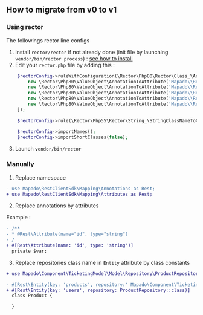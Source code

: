 ## How to migrate from v0 to v1

### Using rector

The followings rector line configs

1. Install `rector/rector` if not already done (init file by launching `vendor/bin/rector process`) : [see how to install](https://getrector.com/documentation)
2. Edit your `rector.php` file by adding this :
```php
    $rectorConfig->ruleWithConfiguration(\Rector\Php80\Rector\Class_\AnnotationToAttributeRector::class, [
        new \Rector\Php80\ValueObject\AnnotationToAttribute('Mapado\\RestClientSdk\\Mapping\\Annotations\\Id', 'Mapado\\RestClientSdk\\Mapping\\Attributes\\Id'),
        new \Rector\Php80\ValueObject\AnnotationToAttribute('Mapado\\RestClientSdk\\Mapping\\Annotations\\Entity', 'Mapado\\RestClientSdk\\Mapping\\Attributes\\Entity'),
        new \Rector\Php80\ValueObject\AnnotationToAttribute('Mapado\\RestClientSdk\\Mapping\\Annotations\\Attribute', 'Mapado\\RestClientSdk\\Mapping\\Attributes\\Attribute'),
        new \Rector\Php80\ValueObject\AnnotationToAttribute('Mapado\\RestClientSdk\\Mapping\\Annotations\\ManyToOne', 'Mapado\\RestClientSdk\\Mapping\\Attributes\\ManyToOne'),
        new \Rector\Php80\ValueObject\AnnotationToAttribute('Mapado\\RestClientSdk\\Mapping\\Annotations\\OneToMany', 'Mapado\\RestClientSdk\\Mapping\\Attributes\\OneToMany'),
    ]);

    $rectorConfig->rule(\Rector\Php55\Rector\String_\StringClassNameToClassConstantRector::class);

    $rectorConfig->importNames();
    $rectorConfig->importShortClasses(false);
```
3. Launch `vendor/bin/rector`

### Manually

1. Replace namespace
```diff
- use Mapado\RestClientSdk\Mapping\Annotations as Rest;
+ use Mapado\RestClientSdk\Mapping\Attributes as Rest;
```

2. Replace annotations by attributes

Example :
```diff
- /**
- * @Rest\Attribute(name="id", type="string")
- /
+ #[Rest\Attribute(name: 'id', type: 'string')]
  private $var;
```

3. Replace repositories class name in `Entity` attribute by class constants

```diff
+ use Mapado\Component\TicketingModel\Model\Repository\ProductRepository;

- #[Rest\Entity(key: 'products', repository:' Mapado\Component\TicketingModel\Model\Repository\ProductRepository')]
+ #[Rest\Entity(key: 'users', repository: ProductRepository::class)]
  class Product {

  }
```
